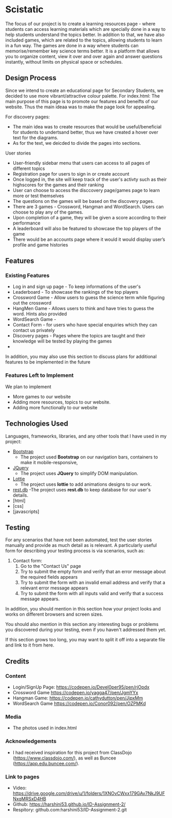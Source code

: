 # Scistatic
The focus of our project is to create a learning resources page - where students can access learning materials which are specially done in a way to help students understand the topics better. In addition to that, we have also included games, which are related to the topics, allowing students to learn in a fun way. The games are done in a way where students can memorise/remember key science terms better.
It is a platform that allows you to organize content, view it over and over again and answer questions instantly, without limits on physical space or schedules.
 
## Design Process
Since we intend to create an educational page for Secondary Students, we decided to use more vibrant/attractive colour palette.
For index.html:
 The main purpose of this page is to promote our features and beneifts of our website. Thus the main ideaa was to make the page look for appealing.
 
 For discovery pages:
  - The main idea was to create resources that would be useful/beneficial for students to undertsand better, thus we have created a hover over text for the diagrams.
  - As for the text, we deicded to divide the pages into sections.

User stories
- User-friendly sidebar menu that users can access to all pages of different topics 
- Registration page for users to sign in or create account
- Once logged in, the site will keep track of the user's activty such as their highscores for the games and their ranking
- User can choose to access the disccovery page/games page to learn more or test themselves
- The questions on the games will be based on the discovery pages.
- There are 3 games - Crossword, Hangman and WordSearch. Users can choose to play any of the games.
- Upon completion of a game, they will be given a score according to their performance
- A leaderboard will also be featured to showcase the top players of the game
- There would be an accounts page where it would it would display user’s profile and game histories


## Features 
### Existing Features
- Log in and sign up page - To keep informations of the user's
- Leaderboard - To showcase the rankings of the top players
- Crossword Game - Allow users to guess the science term while figuring out the crossword
- HangMen Game - Allows users to think and have tries to guess the word. Hints also provided
- WordSearch Game - 
- Contact Form - for users who have special enquiries which they can contact us privately
- Discovery pages - Pages where the topics are taught and their knowledge will be tested by playing the games
- 
In addition, you may also use this section to discuss plans for additional features to be implemented in the future

### Features Left to Implement
We plan to implement
- More games to our website
- Adding more resources, topics to our website.
- Adding more functionally to our website 

## Technologies Used
Languages, frameworks, libraries, and any other tools that I have used in my project:

- [Bootstrap](https://bootstrap.com)
    - The project used **Bootstrap** on our navigation bars, containers to make it mobile-responsive,
- [JQuery](https://jquery.com)
    - The project uses **JQuery** to simplify DOM manipulation.
- [Lottie](https://lottiefiles.com/)
    - The project uses **lottie** to add animations designs to our work.
- [rest.db](https://restdb.io/)
     -The project uses **rest.db** to keep database for our user's details.
- [html]
- [css]
- [javascripts]


## Testing

For any scenarios that have not been automated, test the user stories manually and provide as much detail as is relevant. A particularly useful form for describing your testing process is via scenarios, such as:

1. Contact form:
    1. Go to the "Contact Us" page
    2. Try to submit the empty form and verify that an error message about the required fields appears
    3. Try to submit the form with an invalid email address and verify that a relevant error message appears
    4. Try to submit the form with all inputs valid and verify that a success message appears.

In addition, you should mention in this section how your project looks and works on different browsers and screen sizes.

You should also mention in this section any interesting bugs or problems you discovered during your testing, even if you haven't addressed them yet.

If this section grows too long, you may want to split it off into a separate file and link to it from here.

## Credits
### Content
- Login/SignUp Page:
https://codepen.io/Devel0per95/pen/rjOpdx
- Crossword Game
https://codepen.io/yagga47/pen/JgmYYx
- Hangman Game:
https://codepen.io/cathydutton/pen/JjpxMm
- WordSearch Game
https://codepen.io/Conor092/pen/OZPMKd

### Media
- The photos used in index.html 

### Acknowledgements
- I had received inspiration for this project from ClassDojo (https://www.classdojo.com/), as well as Buncee (https://app.edu.buncee.com/).


### Link to pages
- Video: https://drive.google.com/drive/u/1/folders/1XNOvCWxx179GAv7NkJ9UFNxqMRSxD4HB
- Github: https://harshini53.github.io/ID-Assignment-2/
- Respitory: github.com:harshini53/ID-Assignment-2.git


